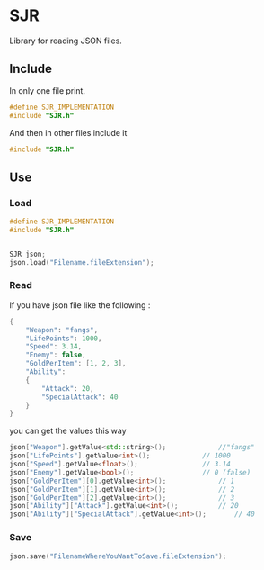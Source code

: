 # SJR
Library for reading JSON files.

## Include

In only one file print.

```cpp
#define SJR_IMPLEMENTATION
#include "SJR.h"
```

And then in other files include it

```cpp
#include "SJR.h"
```

## Use

### Load
```cpp
#define SJR_IMPLEMENTATION
#include "SJR.h"


SJR json;
json.load("Filename.fileExtension");

```
### Read

If you have json file like the following :
```cpp
{
	"Weapon": "fangs",
	"LifePoints": 1000,
	"Speed": 3.14,
	"Enemy": false,
	"GoldPerItem": [1, 2, 3],
	"Ability":
	{
		"Attack": 20,
		"SpecialAttack": 40 
	}
}

```

you can get the values this way
```cpp
json["Weapon"].getValue<std::string>();				//"fangs"
json["LifePoints"].getValue<int>();				// 1000
json["Speed"].getValue<float>();				// 3.14
json["Enemy"].getValue<bool>();					// 0 (false)
json["GoldPerItem"][0].getValue<int>();				// 1
json["GoldPerItem"][1].getValue<int>();				// 2
json["GoldPerItem"][2].getValue<int>();				// 3
json["Ability"]["Attack"].getValue<int>();			// 20
json["Ability"]["SpecialAttack"].getValue<int>();		// 40
```


### Save

```cpp
json.save("FilenameWhereYouWantToSave.fileExtension");

```
